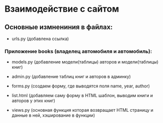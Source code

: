 
# Взаимодействие с сайтом

## Основные измнениния в файлах:
* urls.py (добавлена ссылка)
### Приложение books (владелец автомобиля и автомобиль):
* models.py (добавление модели(таблицы) авторов и модели(таблицы) книг)

* admin.py (добавление таблиц книг и авторов в админку)

* forms.py (создаем форму, где  выводятся поля name, year, author)

* list.html (добавляем саму форму в HTML шаблон, выводим книги и авторов у этих книг)
 
* views.py (основная функция которая возвращает HTML страницу и данные в ней, хэширование в функции)





